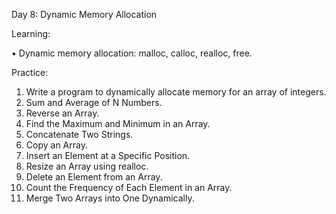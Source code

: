 Day 8: Dynamic Memory Allocation

Learning:

• Dynamic memory allocation: malloc, calloc, realloc, free.

Practice:
1.	Write a program to dynamically allocate memory for an array of integers.
2.	Sum and Average of N Numbers.
3.	Reverse an Array.
4.	Find the Maximum and Minimum in an Array.
5.	Concatenate Two Strings.
6.	Copy an Array.
7.	Insert an Element at a Specific Position.
8.	Resize an Array using realloc.
9.	Delete an Element from an Array.
10.	Count the Frequency of Each Element in an Array.
11.	Merge Two Arrays into One Dynamically.
